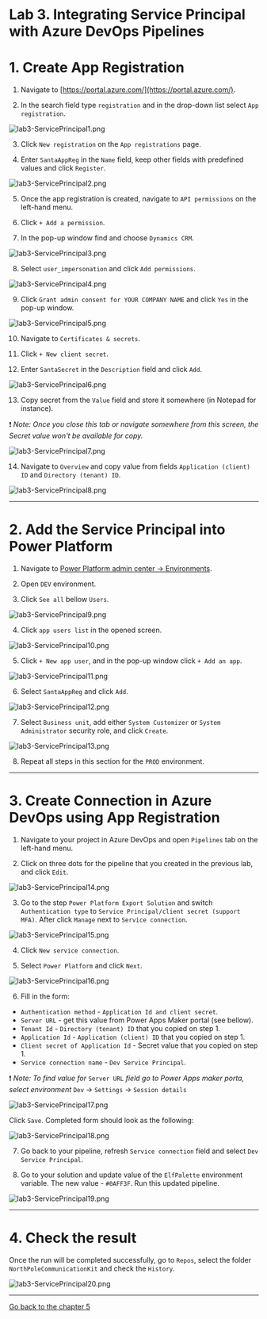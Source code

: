 # Lab 3. Integrating Service Principal with Azure DevOps Pipelines

# 1. Create App Registration

1. Navigate to [https://portal.azure.com/](https://portal.azure.com/).

2. In the search field type `registration` and in the drop-down list select `App registration`.

![lab3-ServicePrincipal1.png](./sparkles/SantaWorkshop-059.png)

3. Click `New registration` on the `App registrations` page.

4. Enter `SantaAppReg` in the `Name` field, keep other fields with predefined values and click `Register`.

![lab3-ServicePrincipal2.png](./sparkles/SantaWorkshop-058.png)

5. Once the app registration is created, navigate to `API permissions` on the left-hand menu.

6. Click `+ Add a permission`.

7. In the pop-up window find and choose `Dynamics CRM`.

![lab3-ServicePrincipal3.png](./sparkles/SantaWorkshop-057.png)

8. Select `user_impersonation` and click `Add permissions`.

![lab3-ServicePrincipal4.png](./sparkles/SantaWorkshop-056.png)

9. Click `Grant admin consent for YOUR COMPANY NAME` and click `Yes` in the pop-up window.

![lab3-ServicePrincipal5.png](./sparkles/SantaWorkshop-054.png)

10. Navigate to `Certificates & secrets`.

11. Click `+ New client secret`.

12. Enter `SantaSecret` in the `Description` field and click `Add`.

![lab3-ServicePrincipal6.png](./sparkles/SantaWorkshop-053.png)

13. Copy secret from the `Value` field and store it somewhere (in Notepad for instance).

:exclamation: _Note:
Once you close this tab or navigate somewhere from this screen, the Secret value won't be available for copy._

![lab3-ServicePrincipal7.png](./sparkles/SantaWorkshop-052.png)

14. Navigate to `Overview` and copy value from fields `Application (client) ID` and `Directory (tenant) ID`.

![lab3-ServicePrincipal8.png](./sparkles/SantaWorkshop-051.png)

***


# 2. Add the Service Principal into Power Platform

1. Navigate to [Power Platform admin center -> Environments](https://admin.powerplatform.microsoft.com/environments).

2. Open `DEV` environment.

3. Click `See all` bellow `Users`.

![lab3-ServicePrincipal9.png](./sparkles/SantaWorkshop-050.png)

4. Click `app users list` in the opened screen.

![lab3-ServicePrincipal10.png](./sparkles/SantaWorkshop-049.png)

5. Click `+ New app user`, and in the pop-up window click `+ Add an app`.

![lab3-ServicePrincipal11.png](./sparkles/SantaWorkshop-048.png)

6. Select `SantaAppReg` and click `Add`.

![lab3-ServicePrincipal12.png](./sparkles/SantaWorkshop-047.png)


7. Select `Business unit`, add either `System Customizer` or `System Administrator` security role, and click `Create`.

![lab3-ServicePrincipal13.png](./sparkles/SantaWorkshop-046.png)


8. Repeat all steps in this section for the `PROD` environment.

*** 


# 3. Create Connection in Azure DevOps using App Registration

1. Navigate to your project in Azure DevOps and open `Pipelines` tab on the left-hand menu.

2. Click on three dots for the pipeline that you created in the previous lab, and click `Edit`.

![lab3-ServicePrincipal14.png](./sparkles/SantaWorkshop-045.png)

3. Go to the step `Power Platform Export Solution` and switch `Authentication type` to `Service Principal/client secret (support MFA)`. After click `Manage` next to `Service connection`.

![lab3-ServicePrincipal15.png](./sparkles/SantaWorkshop-044.png)

4. Click `New service connection`.

5. Select `Power Platform` and click `Next`.

![lab3-ServicePrincipal16.png](./sparkles/SantaWorkshop-043.png)

6. Fill in the form:
- `Authentication method` - `Application Id and client secret`.
- `Server URL` - get this value from Power Apps Maker portal (see bellow).
- `Tenant Id` - `Directory (tenant) ID` that you copied on step 1.
- `Application Id` - `Application (client) ID` that you copied on step 1.
- `Client secret of Application Id` - Secret value that you copied on step 1.
- `Service connection name` - `Dev Service Principal`.

:exclamation: _Note:
To find value for_ `Server URL` _field go to Power Apps maker porta, select environment_ `Dev` -> `Settings` -> `Session details`

![lab3-ServicePrincipal17.png](./sparkles/SantaWorkshop-042.png)

Click `Save`.
Completed form should look as the following:

![lab3-ServicePrincipal18.png](./sparkles/SantaWorkshop-041.png)

7. Go back to your pipeline, refresh `Service connection` field and select `Dev Service Principal`.

8. Go to your solution and update value of the `ElfPalette` environment variable. The new value - `#0AFF3F`.
Run this updated pipeline. 

![lab3-ServicePrincipal19.png](./sparkles/SantaWorkshop-039.png)

***


# 4. Check the result

Once the run will be completed successfully, go to `Repos`, select the folder `NorthPoleCommunicationKit` and check the `History`.

![lab3-ServicePrincipal20.png](./sparkles/SantaWorkshop-038.png)

***


[Go back to the chapter 5](../Chapter5%20-%20Service%20Snowman%20Sanctum.md#third-lab-crafting-our-snowman-for-azure-devops-pipelines)













